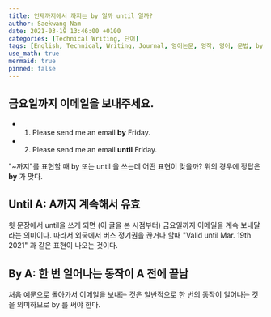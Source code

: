 ```yaml
---
title: 언제까지에서 까지는 by 일까 until 일까?
author: Saekwang Nam
date: 2021-03-19 13:46:00 +0100
categories: [Technical Writing, 단어]
tags: [English, Technical, Writing, Journal, 영어논문, 영작, 영어, 문법, by, until]
use_math: true
mermaid: true
pinned: false
---
```


## 금요일까지 이메일을 보내주세요.
- 1) Please send me an email **by** Friday.
- 2) Please send me an email **until** Friday.

"~까지"를 표현할 때 by 또는 until 을 쓰는데 어떤 표현이 맞을까? 위의 경우에 정답은 **by** 가 맞다.

## Until A: A까지 계속해서 유효
윗 문장에서 until을 쓰게 되면 (이 글을 본 시점부터) 금요일까지 이메일을 계속 보내달라는 의미이다. 따라서 외국에서 버스 정기권을 끊거나 할때 "Valid until Mar. 19th 2021" 과 같은 표현이 나오는 것이다.

## By A: 한 번 일어나는 동작이 A 전에 끝남
처음 예문으로 돌아가서 이메일을 보내는 것은 일반적으로 한 번의 동작이 일어나는 것을 의미하므로 by 를 써야 한다.